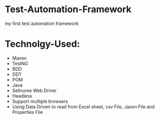 # Test-Automation-Framework
my first test automation framework 
 
 # Technolgy-Used:
 
 - Maven
 - TestNG
 - BDD
 - DDT
 - POM
 - Java
 - Selinume Web Driver
 - Headless
 - Support multiple browsers
 - Using Data Driven to read from Excel sheet, csv File, Jason File and Properties File                              
